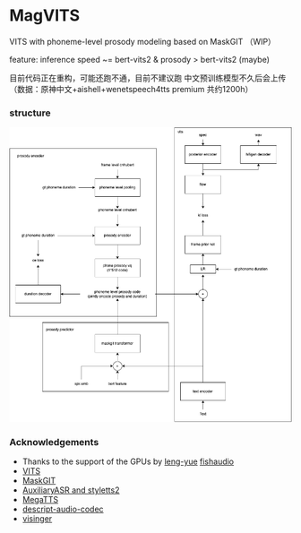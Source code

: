 # MagVITS
VITS with phoneme-level prosody modeling based on MaskGIT （WIP）

feature: inference speed ~= bert-vits2 & prosody > bert-vits2 (maybe)

目前代码正在重构，可能还跑不通，目前不建议跑
中文预训练模型不久后会上传（数据：原神中文+aishell+wenetspeech4tts premium 共约1200h）

### structure
![](img/magvits.png)

### Acknowledgements
+ Thanks to the support of the GPUs by [leng-yue](https://github.com/leng-yue) [fishaudio](https://github.com/fishaudio)
+ [VITS](https://github.com/jaywalnut310/vits)
+ [MaskGIT](https://github.com/valeoai/Maskgit-pytorch/blob/main/Trainer/vit.py)
+ [AuxiliaryASR and styletts2](https://github.com/yl4579/AuxiliaryASR/)
+ [MegaTTS](https://arxiv.org/abs/2306.03509)
+ [descript-audio-codec](https://github.com/descriptinc/descript-audio-codec)
+ [visinger](https://github.com/zhangyongmao/VISinger2)
